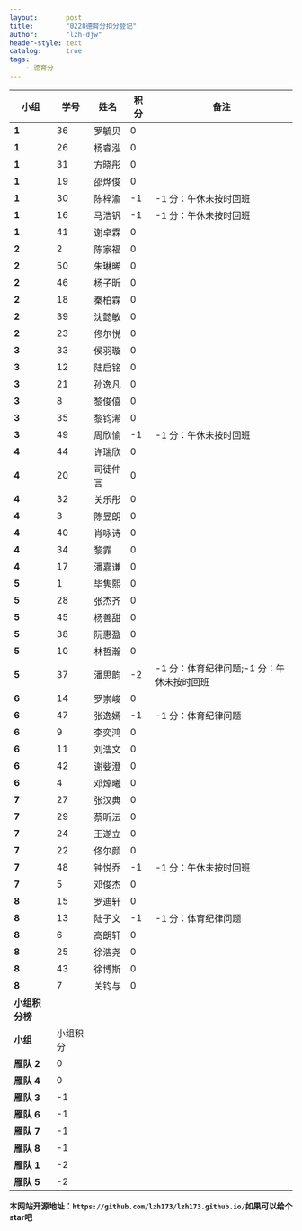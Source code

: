 ```yaml
---
layout:       post
title:        "0228德育分扣分登记"
author:       "lzh-djw"
header-style: text
catalog:      true
tags:
    - 德育分
---
```


| **小组**    | **学号** | **姓名** | **积分** | **备注**                   |
|-----------|--------|--------|--------|--------------------------|
| **1**     | 36     | 罗毓贝    | 0      |                          |
| **1**     | 26     | 杨睿泓    | 0      |                          |
| **1**     | 31     | 方晓彤    | 0      |                          |
| **1**     | 19     | 邵烨俊    | 0      |                          |
| **1**     | 30     | 陈梓渝    | -1     | -1 分：午休未按时回班             |
| **1**     | 16     | 马浩钒    | -1     | -1 分：午休未按时回班             |
| **1**     | 41     | 谢卓霖    | 0      |                          |
| **2**     | 2      | 陈家福    | 0      |                          |
| **2**     | 50     | 朱琳晞    | 0      |                          |
| **2**     | 46     | 杨子昕    | 0      |                          |
| **2**     | 18     | 秦柏霖    | 0      |                          |
| **2**     | 39     | 沈懿敏    | 0      |                          |
| **2**     | 23     | 佟尔悦    | 0      |                          |
| **3**     | 33     | 侯羽璇    | 0      |                          |
| **3**     | 12     | 陆启铭    | 0      |                          |
| **3**     | 21     | 孙逸凡    | 0      |                          |
| **3**     | 8      | 黎俊僖    | 0      |                          |
| **3**     | 35     | 黎钧浠    | 0      |                          |
| **3**     | 49     | 周欣愉    | -1     | -1 分：午休未按时回班             |
| **4**     | 44     | 许瑞欣    | 0      |                          |
| **4**     | 20     | 司徒仲言   | 0      |                          |
| **4**     | 32     | 关乐彤    | 0      |                          |
| **4**     | 3      | 陈昱朗    | 0      |                          |
| **4**     | 40     | 肖咏诗    | 0      |                          |
| **4**     | 34     | 黎霏     | 0      |                          |
| **4**     | 17     | 潘嘉谦    | 0      |                          |
| **5**     | 1      | 毕隽熙    | 0      |                          |
| **5**     | 28     | 张杰齐    | 0      |                          |
| **5**     | 45     | 杨善甜    | 0      |                          |
| **5**     | 38     | 阮惠盈    | 0      |                          |
| **5**     | 10     | 林哲瀚    | 0      |                          |
| **5**     | 37     | 潘思韵    | -2     | -1 分：体育纪律问题;-1 分：午休未按时回班 |
| **6**     | 14     | 罗崇峻    | 0      |                          |
| **6**     | 47     | 张逸嫣    | -1     | -1 分：体育纪律问题              |
| **6**     | 9      | 李奕鸿    | 0      |                          |
| **6**     | 11     | 刘浩文    | 0      |                          |
| **6**     | 42     | 谢姕澄    | 0      |                          |
| **6**     | 4      | 邓焯曦    | 0      |                          |
| **7**     | 27     | 张汉典    | 0      |                          |
| **7**     | 29     | 蔡昕沄    | 0      |                          |
| **7**     | 24     | 王遂立    | 0      |                          |
| **7**     | 22     | 佟尔颜    | 0      |                          |
| **7**     | 48     | 钟悦乔    | -1     | -1 分：午休未按时回班             |
| **7**     | 5      | 邓俊杰    | 0      |                          |
| **8**     | 15     | 罗迪轩    | 0      |                          |
| **8**     | 13     | 陆子文    | -1     | -1 分：体育纪律问题              |
| **8**     | 6      | 高朗轩    | 0      |                          |
| **8**     | 25     | 徐浩尧    | 0      |                          |
| **8**     | 43     | 徐博斯    | 0      |                          |
| **8**     | 7      | 关钧与    | 0      |                          |
| **小组积分榜** |        |        |        |                          |
| **小组**    | 小组积分   |        |        |                          |
| **雁队 2**  | 0      |        |        |                          |
| **雁队 4**  | 0      |        |        |                          |
| **雁队 3**  | -1     |        |        |                          |
| **雁队 6**  | -1     |        |        |                          |
| **雁队 7**  | -1     |        |        |                          |
| **雁队 8**  | -1     |        |        |                          |
| **雁队 1**  | -2     |        |        |                          |
| **雁队 5**  | -2     |        |        |                          |



**本网站开源地址：`https://github.com/lzh173/lzh173.github.io/`如果可以给个star吧**
